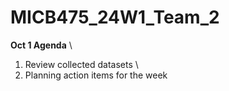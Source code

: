 # MICB475_24W1_Team_2

**Oct 1 Agenda** \
1. Review collected datasets \
2. Planning action items for the week
